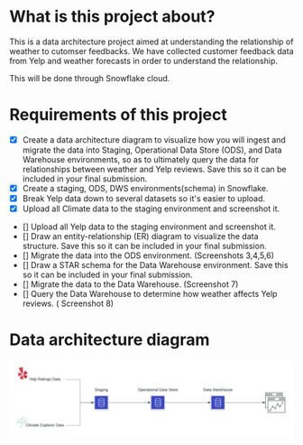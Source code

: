 # What is this project about?

This is a data architecture project aimed at understanding the relationship of weather to cutomser feedbacks. We have collected customer feedback data from Yelp and weather forecasts in order to understand the relationship.

This will be done through Snowflake cloud.

# Requirements of this project

- [x] Create a data architecture diagram to visualize how you will ingest and migrate the data into Staging, Operational Data Store (ODS), and Data Warehouse environments, so as to ultimately query the data for relationships between weather and Yelp reviews. Save this so it can be included in your final submission.
- [x] Create a staging, ODS, DWS environments(schema) in Snowflake.
- [x] Break Yelp data down to several datasets so it's easier to upload.
- [x] Upload all Climate data to the staging environment and screenshot it.
- [] Upload all Yelp data to the staging environment and screenshot it.
- [] Draw an entity-relationship (ER) diagram to visualize the data structure. Save this so it can be included in your final submission.
- [] Migrate the data into the ODS environment. (Screenshots 3,4,5,6)
- [] Draw a STAR schema for the Data Warehouse environment. Save this so it can be included in your final submission.
- [] Migrate the data to the Data Warehouse. (Screenshot 7)
- [] Query the Data Warehouse to determine how weather affects Yelp reviews. ( Screenshot 8)

# Data architecture diagram

![alt text](https://github.com/Polyhistor/Data-Architecture-Yelp/blob/master/Yelp%20Data%20Architecture.jpeg)
